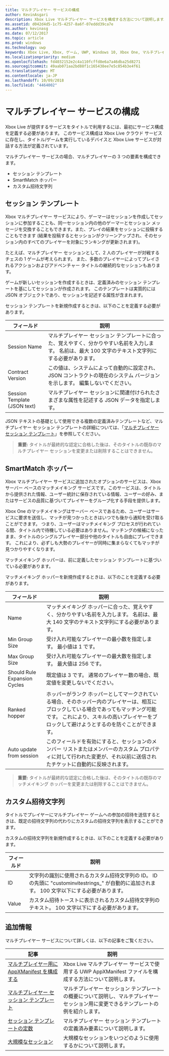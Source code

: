 ```yaml
---
title: マルチプレイヤー サービスの構成
author: KevinAsgari
description: Xbox Live マルチプレイヤー サービスを構成する方法について説明します。
ms.assetid: d042d4d5-1c75-4257-8a6f-07eddd39ca7e
ms.author: kevinasg
ms.date: 07/12/2017
ms.topic: article
ms.prod: windows
ms.technology: uwp
keywords: Xbox Live, Xbox, ゲーム, UWP, Windows 10, Xbox One, マルチプレイヤー, サービスの構成, セッション テンプレート, カスタム招待文字列, SmartMatch ホッパー
ms.localizationpriority: medium
ms.openlocfilehash: fd4032152e2c4a110fcffd8e6a7a46dba25d8271
ms.sourcegitcommit: 49aab071aa2bd88f1c165438ee7e5c854b3e4f61
ms.translationtype: MT
ms.contentlocale: ja-JP
ms.lasthandoff: 10/09/2018
ms.locfileid: "4464002"
---
```

# <a name="multiplayer-service-configuration"></a>マルチプレイヤー サービスの構成
Xbox Live が提供するサービスをタイトルで利用するには、最初にサービス構成を定義する必要があります。 このサービス構成は Xbox Live クラウド サービスに存在し、タイトル/ゲームを実行しているデバイスと Xbox Live サービスが対話する方法が定義されています。

マルチプレイヤー サービスの場合、マルチプレイヤーの 3 つの要素を構成できます。
* セッション テンプレート
* SmartMatch ホッパー
* カスタム招待文字列

## <a name="session-templates"></a>セッション テンプレート
Xbox マルチプレイヤー サービスにより、ゲーマーはセッションを作成してセッションに参加することも、同一セッション内の他のゲーマーとセッション メッセージを交換することもできます。また、プレイの結果をセッションに投稿することもできます  (結果を投稿するとセッションがクリーンアップされ、そのセッション内のすべてのプレイヤーを対象にランキングが更新されます)。

たとえば、マルチプレイヤー セッションとして、2 人のプレイヤーが対戦するチェスの 1 ゲームが考えられます。 また、多数のプレイヤーによってプレイされるアクションおよびアドベンチャー タイトルの継続的なセッションもあります。

ゲームが新しいセッションを作成するときは、定義済みのセッション テンプレートを基にしてセッションが作成されます。 このテンプレートは実質的には JSON オブジェクトであり、セッションを記述する属性が含まれます。

セッション テンプレートを新規作成するときは、以下のことを定義する必要があります。

| フィールド | 説明 |
| --- | --- |
| Session Name | マルチプレイヤー セッション テンプレートに合った、覚えやすく、分かりやすい名前を入力します。 名前は、最大 100 文字のテキスト文字列にする必要があります。 |
| Contract Version | この値は、システムによって自動的に設定され、JSON コントラクトの現在のシステム バージョンを示します。 編集しないでください。 |
| Session Template (JSON text) | マルチプレイヤー セッションに関連付けられたさまざまな属性を記述する JSON データを指定します。 |

JSON テキストの基礎として使用できる複数の定義済みテンプレートなど、マルチプレイヤー セッション テンプレートの詳細については、「[マルチプレイヤー セッション テンプレート](session-templates.md)」を参照してください。

> **重要:** タイトルが最終的な認定に合格した後は、そのタイトルの既存のマルチプレイヤー セッションを変更または削除することはできません。

## <a name="smartmatch-hoppers"></a>SmartMatch ホッパー

Xbox マルチプレイヤー サービスに追加されたオプションのサービスは、Xbox サーバー ベースのマッチメイキング サービスです。このサービスは、タイトルから提供された情報、ユーザー統計に保存されている情報、ユーザーの好み、またはサービスの品質に基づいてプレイヤーをグループ化する手段を提供します。

Xbox One のマッチメイキングはサーバー ベースであるため、ユーザーはサービスに要求を送信し、マッチが見つかったときはいつでも後から通知を受け取ることができます。 つまり、ユーザーはマッチメイキング プロセスが行われている間、タイトル内で待機している必要はありません。マッチングの候補になったまま、タイトルのシングルプレイヤー部分や他のタイトルも自由にプレイできます。 これにより、必ずしも大勢のプレイヤーが同時に集まらなくてもマッチが見つかりやすくなります。

マッチメイキング ホッパーは、前に定義したセッション テンプレートに基づいている必要があります。

マッチメイキング ホッパーを新規作成するときは、以下のことを定義する必要があります。

| フィールド | 説明 |
|---|---|
|Name| マッチメイキング ホッパーに合った、覚えやすく、分かりやすい名前を入力します。 名前は、最大 140 文字のテキスト文字列にする必要があります。 |
| Min Group Size | 受け入れ可能なプレイヤーの最小数を指定します。 最小値は 1 です。 |
| Max Group Size | 受け入れ可能なプレイヤーの最大数を指定します。 最大値は 256 です。 |
| Should Rule Expansion Cycles | 既定値は 3 です。 通常のプレイヤー数の場合、既定値を変更しないでください。 |
| Ranked hopper | ホッパーがランク ホッパーとしてマークされている場合、そのホッパー内のプレイヤーは、相互にブロックしている場合であってもマッチング可能です。 これにより、スキルの高いプレイヤーをブロックして避けようとするのを防ぐことができます。 |
| Auto update from session | このフィールドを有効にすると、セッションのメンバー リストまたはメンバーのカスタム プロパティに対して行われた変更が、それ以前に送信されたチケットに自動的に反映されます。 |

> **重要:** タイトルが最終的な認定に合格した後は、そのタイトルの既存のマッチメイキング ホッパーを変更または削除することはできません。

## <a name="custom-invite-strings"></a>カスタム招待文字列
タイトルでプレイヤーにマルチプレイヤー ゲームへの参加の招待を送信するときは、既定の招待文字列の代わりにカスタムの招待文字列を表示することができます。

カスタムの招待文字列を新規作成するときは、以下のことを定義する必要があります。

| フィールド | 説明 |
|---|---|
| ID | 文字列の識別に使用されるカスタム招待文字列の ID。 ID の先頭に "custominvitestrings_" が自動的に追加されます。 100 文字以下にする必要があります。 |
| Value | カスタム招待トーストに表示されるカスタム招待文字列のテキスト。 100 文字以下にする必要があります。 |

## <a name="additional-information"></a>追加情報

マルチプレイヤー サービスについて詳しくは、以下の記事をご覧ください。

**記事** | **説明**
--- | ---
[マルチプレイヤー用に AppXManifest を構成する](configure-your-appxmanifest-for-multiplayer.md) | Xbox Live マルチプレイヤー サービスで使用する UWP AppXManifest ファイルを構成する方法について説明します。
[マルチプレイヤー セッション テンプレート](session-templates.md) | マルチプレイヤー セッション テンプレートの概要について説明し、マルチプレイヤー セッション用に変更できるテンプレートの例を紹介します。
[セッション テンプレートの定数](session-template-constants.md) | マルチプレイヤー セッション テンプレートの定義済み要素について説明します。
[大規模なセッション](large-sessions.md) | 大規模なセッションをいつどのように使用するかについて説明します。
